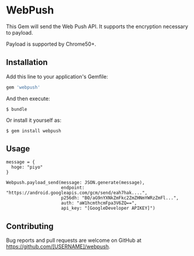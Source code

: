 # WebPush

This Gem will send the Web Push API. It supports the encryption necessary to payload.

Payload is supported by Chrome50+.

## Installation

Add this line to your application's Gemfile:

```ruby
gem 'webpush'
```

And then execute:

    $ bundle

Or install it yourself as:

    $ gem install webpush

## Usage

```
message = {
  hoge: "piyo"
}

Webpush.payload_send(message: JSON.generate(message),
                     endpoint: "https://android.googleapis.com/gcm/send/eah7hak....",
                     p256dh: "BO/aG9nYXNkZmFkc2ZmZHNmYWRzZmFl...",
                     auth: "aW1hcmthcmFpa3V6ZQ==",
                     api_key: "[GoogleDeveloper APIKEY]")
```

## Contributing

Bug reports and pull requests are welcome on GitHub at https://github.com/[USERNAME]/webpush.
